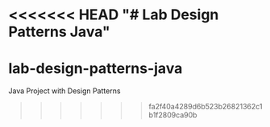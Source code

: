<<<<<<< HEAD
"# Lab Design Patterns Java" 
=======
# lab-design-patterns-java
 Java Project with Design Patterns
>>>>>>> fa2f40a4289d6b523b26821362c1b1f2809ca90b
